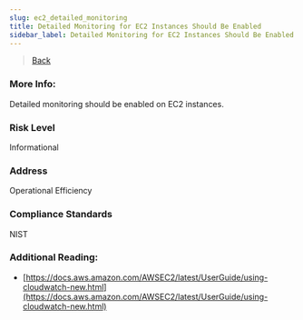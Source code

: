 ```yaml
---
slug: ec2_detailed_monitoring
title: Detailed Monitoring for EC2 Instances Should Be Enabled
sidebar_label: Detailed Monitoring for EC2 Instances Should Be Enabled
---
```

> [Back](../../ec2monitoring)

### More Info:
Detailed monitoring should be enabled on EC2 instances.

### Risk Level
Informational

### Address
Operational Efficiency

### Compliance Standards
NIST

### Additional Reading:
- [https://docs.aws.amazon.com/AWSEC2/latest/UserGuide/using-cloudwatch-new.html](https://docs.aws.amazon.com/AWSEC2/latest/UserGuide/using-cloudwatch-new.html) 
